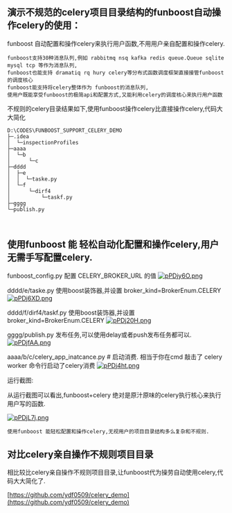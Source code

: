 ## 演示不规范的celery项目目录结构的funboost自动操作celery的使用：

funboost 自动配置和操作celery来执行用户函数,不用用户亲自配置和操作celery.

```
funboost支持30种消息队列,例如 rabbitmq nsq kafka redis queue.Queue sqlite mysql tcp 等作为消息队列,
funboost也能支持 dramatiq rq hury celery等分布式函数调度框架直接接管funboost的调度核心
funboost能支持将celery整体作为 funboost的消息队列,
使用户既能享受funboost的极简api和配置方式,又能利用celery的调度核心来执行用户函数
```

不规则的celery目录结果如下,使用funboost操作celery比直接操作celery,代码大大简化
```
D:\CODES\FUNBOOST_SUPPORT_CELERY_DEMO
├─.idea
│  └─inspectionProfiles
├─aaaa
│  └─b
│      └─c
├─dddd
│  ├─e
│  │  └─taske.py
│  └─f
│      └─dirf4
│          └─taskf.py
├─gggg
└─publish.py

        
```

## 使用funboost 能 轻松自动化配置和操作celery,用户无需手写配置celery.

funboost_config.py  配置 CELERY_BROKER_URL 的值
[![pPDjy6O.png](https://s1.ax1x.com/2023/09/04/pPDjy6O.png)](https://imgse.com/i/pPDjy6O)

dddd/e/taske.py 使用boost装饰器,并设置 broker_kind=BrokerEnum.CELERY
[![pPDj6XD.png](https://s1.ax1x.com/2023/09/04/pPDj6XD.png)](https://imgse.com/i/pPDj6XD)

dddd/f/dirf4/taskf.py 使用boost装饰器,并设置 broker_kind=BrokerEnum.CELERY
[![pPDj20H.png](https://s1.ax1x.com/2023/09/04/pPDj20H.png)](https://imgse.com/i/pPDj20H)


gggg/publish.py  发布任务,可以使用delay或者push发布任务都可以.
[![pPDjfAA.png](https://s1.ax1x.com/2023/09/04/pPDjfAA.png)](https://imgse.com/i/pPDjfAA)


aaaa/b/c/celery_app_inatcance.py  # 启动消费. 相当于你在cmd 敲击了 celery worker 命令行启动了celery消费
[![pPDj4ht.png](https://s1.ax1x.com/2023/09/04/pPDj4ht.png)](https://imgse.com/i/pPDj4ht)


运行截图:

从运行截图可以看出,funboost+celery 绝对是原汁原味的celery执行核心来执行用户写的函数.

[![pPDjL7j.png](https://s1.ax1x.com/2023/09/04/pPDjL7j.png)](https://imgse.com/i/pPDjL7j)


```
使用funboost 能轻松配置和操作celery,无视用户的项目目录结构多么复杂和不规则.
```

## 对比celery亲自操作不规则项目目录

相比较比celery亲自操作不规则项目目录,让funboost代为操劳自动使用celery,代码大大简化了.

[https://github.com/ydf0509/celery_demo](https://github.com/ydf0509/celery_demo)







